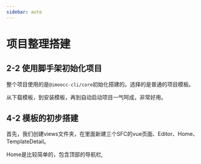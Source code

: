 ```yaml
---
sidebar: auto
---
```


# 项目整理搭建

## 2-2 使用脚手架初始化项目
整个项目使用的是`@imoocc-cli/core`初始化搭建的。选择的是普通的项目模板。

从下载模板，到安装模板，再到自动启动项目一气呵成，非常好用。

## 4-2 模板的初步搭建

首先，我们创建views文件夹，在里面新建三个SFC的vue页面、Editor、Home、TemplateDetail。

Home是比较简单的，包含顶部的导航栏, 